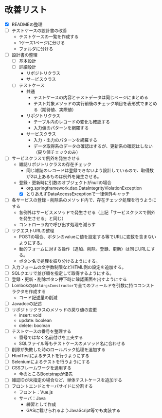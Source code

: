 # 改善リスト

- [x] READMEの整理
    <!-- - 概要
    - 環境
        - java:11
    - 起動方法
        - コマンドラインから起動
    - 管理者アカウントについて
    - ドキュメントのリンクを下部に記載（暫定）
        - 後にWikiなどに移動する -->
- [ ] テストケースの設計書の改善
    - テストケースの一覧を作成する
    - 1ケース1ページに分ける
    - フォルダに分ける
- [ ] 設計書の整理
    - [ ] 基本設計
    - [ ] 詳細設計
        - リポジトリクラス
        - サービスクラス
    - [ ] テストケース
        - 共通
            - テストケースの内容とテストデータは同じページにまとめる
            - テスト対象メソッドの実行前後のチェック項目を表形式でまとめる（期待値、実際値）
        - リポジトリクラス
            - テーブル内のレコードの変化も確認する
            - 入力値のパターンを網羅する
        - サービスクラス
            - 入力・出力のパターンを網羅する
            - データ取得系のデータの確認はするが、更新系の確認はしない（戻り値チェックのみ）
- [ ] サービスクラスで例外を発生させる
    - 雑誌リポジトリクラスの存在チェック
        - 同じ雑誌のレコードは登録できないよう設計しているので、取得数が2以上あるものは例外を発生させる。
    - 登録・更新時に引数のオブジェクトがnullの場合
        - org.springframework.dao.DataIntegrityViolationException
        - [x] とりあえずDataAccessExceptionで一律例外キャッチ
- [ ] 各サービスの登録・削除系のメソッド内で、存在チェック処理を行うようにする
    - 各例外はサービスメソッドで発生させる（上記「サービスクラスで例外を発生させる」と同じ）
    - コントローラ内で呼び出す処理を減らす
- [ ] リクエストURLの整理
    - POSTの場合、ボタンのvalueに値を設定する等でURLに変数を含まないようにする。
    - 動的フォームに対する操作（追加、削除。登録、更新）は同じURLにする。
    - ボタン名で処理を振り分けるようにする。
- [ ] 入力フォームの文字数制限などHTML側の設定を追加する。
- [ ] SQLクエリで並び順を指定して取得するようにする。
- [ ] 登録・更新・削除ボタン押下時に確認画面を出すようにする
- [ ] Lombokの`@AllArgsConstructor`で全てのフィールドを引数に持つコンストラクタを作成する
    - コード記述量の削減
- [ ] Javadocの記述
- [ ] リポジトリクラスのメソッドの戻り値の変更
    - insert: void
    - update: boolean
    - delete: boolean
- [ ] テストケースの番号を整理する
    - 番号ではなく名前付けを工夫する
    - SQLファイル等もテストケースのメソッド名に合わせる
- [ ] 削除が失敗した時のロールバック処理を追加する
- [ ] HtmlTestによるテストを行うようにする
- [ ] Seleniumによるテストを行うようにする
- [ ] CSSフレームワークを適用する
    - 今のところBootstrapが優先
- [ ] 雑誌IDが未指定の場合など、単体テストケースを追加する
- [ ] フロントエンドとサーバサイドに分割する
    - フロント：Vue.js
    - サーバ：Java
        - 練習として作成
        - GASに載せられるようJavaScript等でも実装する
